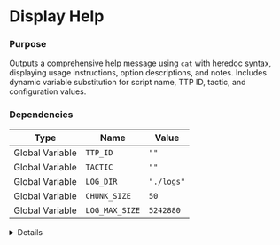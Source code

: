 # Display Help

### Purpose
Outputs a comprehensive help message using `cat` with heredoc syntax, displaying usage instructions, option descriptions, and notes. Includes dynamic variable substitution for script name, TTP ID, tactic, and configuration values.

### Dependencies
| Type | Name | Value |
|------|------|-------|
| Global Variable | `TTP_ID` | `""` |
| Global Variable | `TACTIC` | `""` |
| Global Variable | `LOG_DIR` | `"./logs"` |
| Global Variable | `CHUNK_SIZE` | `50` |
| Global Variable | `LOG_MAX_SIZE` | `5242880` |

<details>

```shell
core_display_help() {
    cat << EOF
Usage: ${0##*/} [OPTIONS]

Description: Base script for ATT&CK macOS techniques
MITRE ATT&CK: ${TTP_ID} - ${TACTIC}

Basic Options:
  -h, --help           Display this help message
  -v, --verbose        Enable verbose output with execution details
  -d, --debug          Enable debug output (includes verbose output)
  -a, --all            Process all available data (technique-specific)
  -l, --log            Enable logging to file (logs stored in $LOG_DIR)
  --ls                 List files in the current directory
  --steganography        Transform output using steganography (hide in image file)
  --steg-message TEXT    Text message to hide (used when --steg-input not specified)
  --steg-input FILE      File containing data to hide
  --steg-carrier FILE    Carrier image file (default: system desktop picture)
  --steg-output FILE     Output image file (default: ./hidden_data.png)
  --steg-extract [FILE]  Extract hidden data from steganography image (default: ./hidden_data.png)
# PLACEHOLDER_HELP_TEXT

Output Options:
  -f, --format TYPE    Output format: 
                        - json: Structured JSON output
                        - csv: Comma-separated values
                        - raw: Default pipe-delimited text

Encoding Options:
  --encode TYPE        Encode output using:
                        - base64/b64: Base64 encoding
                        - hex/xxd: Hexadecimal encoding
                        - perl_b64: Perl Base64 implementation
                        - perl_utf8: Perl UTF8 encoding

Encryption Options:
  --encrypt TYPE       Encrypt output using:
                        - aes: AES-256-CBC encryption (key sent via DNS)
                        - gpg: GPG symmetric encryption (key sent via DNS)
                        - xor: XOR encryption with cyclic key

Exfiltration Options:
  --exfil-dns DOMAIN   Exfiltrate data via DNS queries to specified domain
                        Data is automatically base64 encoded and chunked
  --exfil-http URL     Exfiltrate data via HTTP POST to specified URL
                        Data is sent in the request body
  --exfil-uri URL      Legacy parameter - Exfiltrate via HTTP GET with URL params
                        Data is automatically chunked to avoid URL length limits
  --chunk-size SIZE    Size of chunks for DNS/HTTP exfiltration (default: $CHUNK_SIZE bytes)
  --proxy URL          Use proxy for HTTP requests (format: protocol://host:port)
  --exfil-method METHOD Exfiltrate data using specified method


Notes:
- When using encryption with exfiltration, keys are automatically sent via DNS TXT records
- JSON output includes metadata about execution context
- Log files are automatically rotated when they exceed ${LOG_MAX_SIZE} bytes
- Exfiltration is enabled automatically when specifying any exfil method
- DNS exfiltration automatically chunks data and sends start/end signals
EOF
}
```

</details> 
